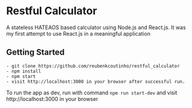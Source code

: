 # Restful Calculator
A stateless HATEAOS based calculator using Node.js and React.js.
It was my first attempt to use React.js in a meaningful application


## Getting Started
```
- git clone https://github.com/reubenkcoutinho/restful_calculator
- npm install
- npm start
- visit http://localhost:3000 in your browser after successful run.
```

To run the app as dev, run with command ```npm run start-dev``` and visit http://localhost:3000 in your browser
